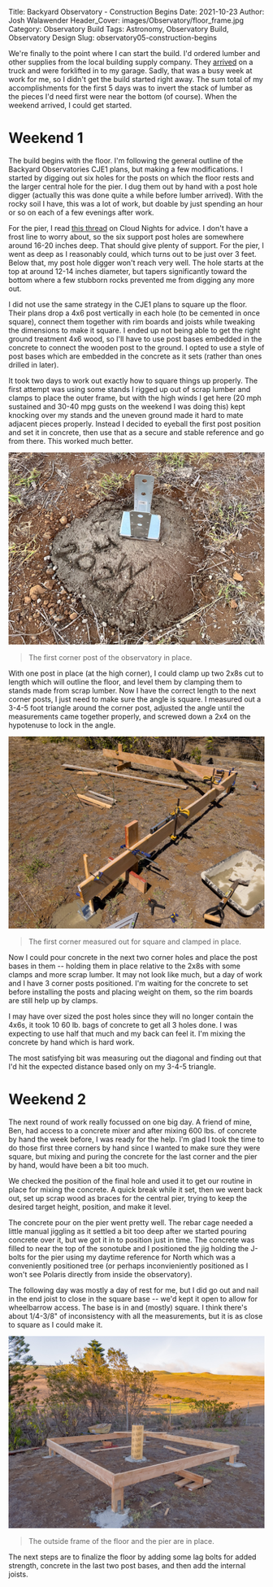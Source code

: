 Title: Backyard Observatory - Construction Begins
Date: 2021-10-23
Author: Josh Walawender
Header_Cover: images/Observatory/floor_frame.jpg
Category: Observatory Build
Tags: Astronomy, Observatory Build, Observatory Design
Slug: observatory05-construction-begins

We're finally to the point where I can start the build.  I'd ordered lumber and other supplies from the local building supply company. They [arrived](observatory03-use-cases) on a truck and were forklifted in to my garage.  Sadly, that was a busy week at work for me, so I didn't get the build started right away.  The sum total of my accomplishments for the first 5 days was to invert the stack of lumber as the pieces I'd need first were near the bottom (of course).  When the weekend arrived, I could get started.

# Weekend 1

The build begins with the floor.  I'm following the general outline of the Backyard Observatories CJE1 plans, but making a few modifications.  I started by digging out six holes for the posts on which the floor rests and the larger central hole for the pier.  I dug them out by hand with a post hole digger (actually this was done quite a while before lumber arrived).  With the rocky soil I have, this was a lot of work, but doable by just spending an hour or so on each of a few evenings after work.

For the pier, I read [this thread](https://www.cloudynights.com/topic/652025-pier-engineering/) on Cloud Nights for advice.  I don't have a frost line to worry about, so the six support post holes are somewhere around 16-20 inches deep.  That should give plenty of support.  For the pier, I went as deep as I reasonably could, which turns out to be just over 3 feet.  Below that, my post hole digger won't reach very well.  The hole starts at the top at around 12-14 inches diameter, but tapers significantly toward the bottom where a few stubborn rocks prevented me from digging any more out.

I did not use the same strategy in the CJE1 plans to square up the floor.  Their plans drop a 4x6 post vertically in each hole (to be cemented in once square), connect them together with rim boards and joists while tweaking the dimensions to make it square.  I ended up not being able to get the right ground treatment 4x6 wood, so I'll have to use post bases embedded in the concrete to connect the wooden post to the ground.  I opted to use a style of post bases which are embedded in the concrete as it sets (rather than ones drilled in later).

It took two days to work out exactly how to square things up properly.  The first attempt was using some stands I rigged up out of scrap lumber and clamps to place the outer frame, but with the high winds I get here (20 mph sustained and 30-40 mpg gusts on the weekend I was doing this) kept knocking over my stands and the uneven ground made it hard to mate adjacent pieces properly.  Instead I decided to eyeball the first post position and set it in concrete, then use that as a secure and stable reference and go from there.  This worked much better.

![The first corner post of the observatory in place.](images/Observatory/first_post.jpg)
> The first corner post of the observatory in place.

With one post in place (at the high corner), I could clamp up two 2x8s cut to length which will outline the floor, and level them by clamping them to stands made from scrap lumber.  Now I have the correct length to the next corner posts, I just need to make sure the angle is square.  I measured out a 3-4-5 foot triangle around the corner post, adjusted the angle until the measurements came together properly, and screwed down a 2x4 on the hypotenuse to lock in the angle.

![The first corner measured out for square and clamped in place.](images/Observatory/first_corner.jpg)
> The first corner measured out for square and clamped in place.

Now I could pour concrete in the next two corner holes and place the post bases in them -- holding them in place relative to the 2x8s with some clamps and more scrap lumber.  It may not look like much, but a day of work and I have 3 corner posts positioned.  I'm waiting for the concrete to set before installing the posts and placing weight on them, so the rim boards are still help up by clamps.

I may have over sized the post holes since they will no longer contain the 4x6s, it took 10 60 lb. bags of concrete to get all 3 holes done.  I was expecting to use half that much and my back can feel it.  I'm mixing the concrete by hand which is hard work.

The most satisfying bit was measuring out the diagonal and finding out that I'd hit the expected distance based only on my 3-4-5 triangle.

# Weekend 2

The next round of work really focussed on one big day.  A friend of mine, Ben, had access to a concrete mixer and after mixing 600 lbs. of concrete by hand the week before, I was ready for the help.  I'm glad I took the time to do those first three corners by hand since I wanted to make sure they were square, but mixing and puring the concrete for the last corner and the pier by hand, would have been a bit too much.

We checked the position of the final hole and used it to get our routine in place for mixing the concrete.  A quick break while it set, then we went back out, set up scrap wood as braces for the central pier, trying to keep the desired target height, position, and make it level.

The concrete pour on the pier went pretty well.  The rebar cage needed a little manual jiggling as it settled a bit too deep after we started pouring concrete over it, but we got it in to position just in time.  The concrete was filled to near the top of the sonotube and I positioned the jig holding the J-bolts for the pier using my daytime reference for North which was a conveniently positioned tree (or perhaps inconvieniently positioned as I won't see Polaris directly from inside the observatory).

The following day was mostly a day of rest for me, but I did go out and nail in the end joist to close in the square base -- we'd kept it open to allow for wheelbarrow access.  The base is in and (mostly) square.  I think there's about 1/4-3/8" of inconsistency with all the measurements, but it is as close to square as I could make it.

![The outside frame of the floor and the pier are in place. ](images/Observatory/floor_frame.jpg)
> The outside frame of the floor and the pier are in place.

The next steps are to finalize the floor by adding some lag bolts for added strength, concrete in the last two post bases, and then add the internal joists.
